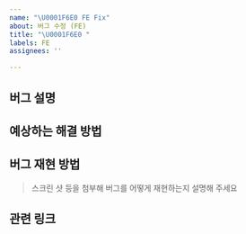 ```yaml
---
name: "\U0001F6E0 FE Fix"
about: 버그 수정 (FE)
title: "\U0001F6E0 "
labels: FE
assignees: ''

---
```


## 버그 설명

## 예상하는 해결 방법

## 버그 재현 방법
> 스크린 샷 등을 첨부해 버그를 어떻게 재현하는지 설명해 주세요

## 관련 링크
